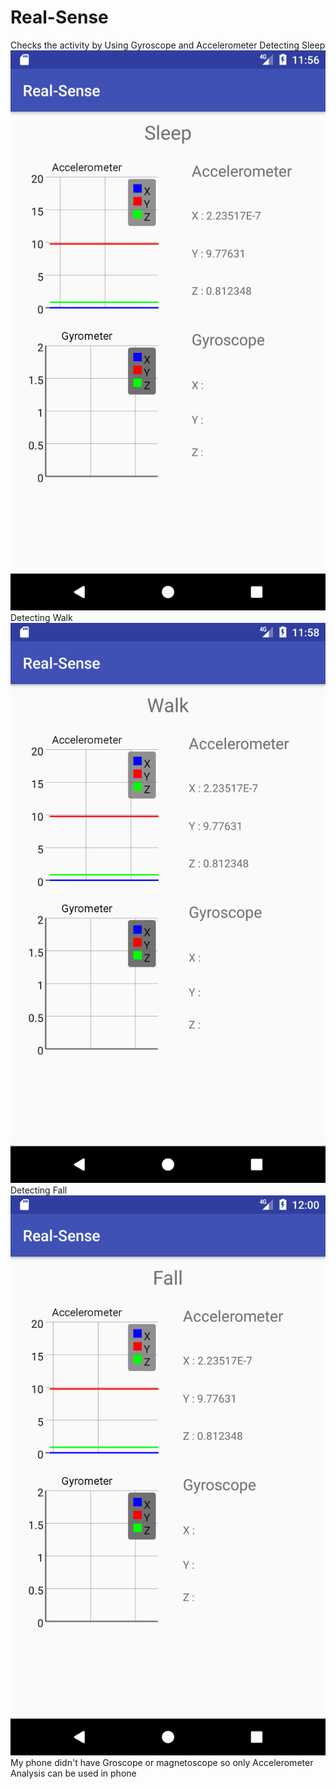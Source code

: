 # Real-Sense
Checks the activity by Using Gyroscope and Accelerometer
Detecting Sleep
![Alt text](https://github.com/CP-OJHA/Real-Sense/blob/master/Screenshot/Screenshot_1503858496.png "Home Screen")<br/>
Detecting Walk
![Alt text](https://github.com/CP-OJHA/Real-Sense/blob/master/Screenshot/Screenshot_1503858516.png "Home Screen")<br/>
Detecting Fall
![Alt text](https://github.com/CP-OJHA/Real-Sense/blob/master/Screenshot/Screenshot_1503858631.png "Home Screen")<br/>
My phone didn't have Groscope or magnetoscope so only Accelerometer Analysis can be used in phone
